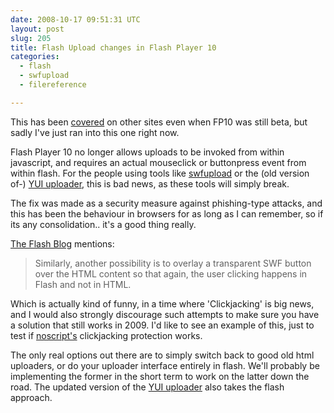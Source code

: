 ```yaml
---
date: 2008-10-17 09:51:31 UTC
layout: post
slug: 205
title: Flash Upload changes in Flash Player 10
categories:
  - flash
  - swfupload
  - filereference

---
```

<p>This has been <a href="http://theflashblog.com/?p=423">covered</a> on other sites even when FP10 was still beta, but sadly I've just ran into this one right now.</p>

<p>Flash Player 10 no longer allows uploads to be invoked from within javascript, and requires an actual mouseclick or buttonpress event from within flash. For the people using tools like <a href="http://swfupload.org/">swfupload</a> or the (old version of-) <a href="http://developer.yahoo.com/yui/uploader/">YUI uploader</a>, this is bad news, as these tools will simply break.</p>

<p>The fix was made as a security measure against phishing-type attacks, and this has been the behaviour in browsers for as long as I can remember, so if its any consolidation.. it's a good thing really.</p>

<p><a href="http://theflashblog.com/?p=423">The Flash Blog</a> mentions:</p>

<blockquote>Similarly, another possibility is to overlay a transparent SWF button over the HTML content so that again, the user clicking happens in Flash and not in HTML.</blockquote>

<p>Which is actually kind of funny, in a time where 'Clickjacking' is big news, and I would also strongly discourage such attempts to make sure you have a solution that still works in 2009. I'd like to see an example of this, just to test if <a href="http://noscript.net/">noscript's</a> clickjacking protection works.</p>

<p>The only real options out there are to simply switch back to good old html uploaders, or do your uploader interface entirely in flash. We'll probably be implementing the former in the short term to work on the latter down the road. The updated version of the <a href="http://developer.yahoo.com/yui/uploader/">YUI uploader</a> also takes the flash approach.</p>
